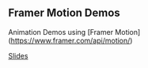 ## Framer Motion Demos

Animation Demos using [Framer Motion] (https://www.framer.com/api/motion/)

[Slides](https://slides.com/jensnyder/animations-in-react)
